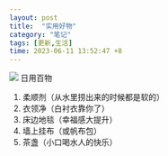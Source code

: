 ```yaml
---
layout: post
title:  "实用好物"
category: "笔记"
tags: [更新,生活]
time: 2023-06-11 13:52:47 +8
---
```

<image src="https://i.hd-r.cn/61adfc23e56ec514fd74bbfe06fac112.jpg">
日用百物

<ol>
<li>柔顺剂（从水里捞出来的时候都是软的）
<li>衣领净（白衬衣靠你了）
<li>床边地毯（幸福感大提升）
<li>墙上挂布（或帆布包）
<li>茶盏（小口喝水人的快乐）
